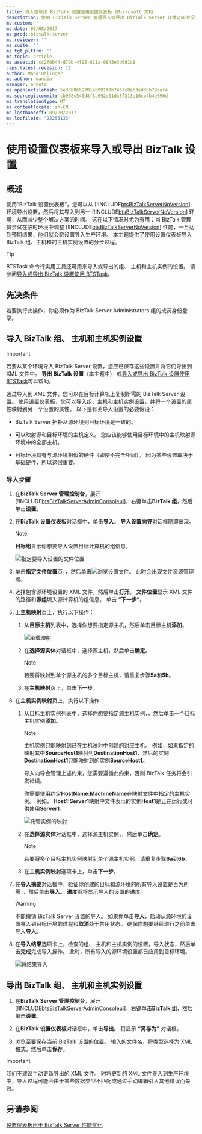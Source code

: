 ```yaml
---
title: 导入或导出 BizTalk 设置使用设置仪表板 |Microsoft 文档
description: 使用 BizTalk Server 管理导入或导出 BizTalk Server 环境之间的设置
ms.custom: ''
ms.date: 06/08/2017
ms.prod: biztalk-server
ms.reviewer: ''
ms.suite: ''
ms.tgt_pltfrm: ''
ms.topic: article
ms.assetid: cc2f0b44-d79b-4f95-811a-0843e3d6d1c8
caps.latest.revision: 11
author: MandiOhlinger
ms.author: mandia
manager: anneta
ms.openlocfilehash: 5e33b8659701ab991f7b7467c8ab3edd8b79def4
ms.sourcegitcommit: cb908c540d8f1a692d01dc8f313e16cb4b4e696d
ms.translationtype: MT
ms.contentlocale: zh-CN
ms.lasthandoff: 09/20/2017
ms.locfileid: "22255133"
---
```

# <a name="use-settings-dashboard-to-import-or-export-biztalk-settings"></a>使用设置仪表板来导入或导出 BizTalk 设置 

## <a name="overview"></a>概述
使用“BizTalk 设置仪表板”，您可以从 [!INCLUDE[btsBizTalkServerNoVersion](../includes/btsbiztalkservernoversion-md.md)] 环境导出设置，然后将其导入到另一 [!INCLUDE[btsBizTalkServerNoVersion](../includes/btsbiztalkservernoversion-md.md)] 环境，从而减少整个解决方案的时间。  这在以下情况时尤为有用：当 BizTalk 管理员尝试在临时环境中调整 [!INCLUDE[btsBizTalkServerNoVersion](../includes/btsbiztalkservernoversion-md.md)] 性能，一旦达到预期结果，他们就会将设置导入生产环境。 本主题提供了使用设置仪表板导入 BizTalk 组、主机和的主机实例设置的分步过程。  

> [!TIP]
> BTSTask 命令行实用工具还可用来导入或导出的组、 主机和主机实例的设置。 请参阅[导入或导出 BizTalk 设置使用 BTSTask](how-to-import-biztalk-settings-using-btstask.md)。

  
## <a name="prerequisites"></a>先决条件  
 若要执行此操作，你必须作为 BizTalk Server Administrators 组的成员身份登录。  
  
## <a name="import-the-biztalk-group-host-and-host-instance-settings"></a>导入 BizTalk 组、 主机和主机实例设置  

> [!IMPORTANT]
>  若要从某个环境导入 BizTalk Server 设置，您应已保存这些设置并将它们导出到 XML 文件中。 **导出 BizTalk 设置**（本主题中） 或[导入或导出 BizTalk 设置使用 BTSTask](how-to-import-biztalk-settings-using-btstask.md)可以帮助。
  
 通过导入到 XML 文件，您可以在目标计算机上复制所需的 BizTalk Server 设置。 使用设置仪表板，您可以导入组、主机和主机实例设置，并将一个设置的属性映射到另一个设置的属性。 以下是有关导入设置的必要假设：  
  
-   BizTalk Server 拓扑从源环境到目标环境是一致的。  
  
-   可以映射源和目标环境的主机定义。 您应该能够使用目标环境中的主机映射源环境中的全部主机。  
  
-   目标环境具有与源环境相似的硬件（即使不完全相同）。 因为某些设置取决于基础硬件，所以这很重要。  

### <a name="import-steps"></a>导入步骤
  
1.  在**BizTalk Server 管理控制台**，展开[!INCLUDE[btsBizTalkServerAdminConsoleui](../includes/btsbiztalkserveradminconsoleui-md.md)]，右键单击**BizTalk 组**，然后单击**设置**。  
  
2.  在**BizTalk 设置仪表板**对话框中，单击**导入**。 **导入设置向导**对话框随即出现。  
  
    > [!NOTE]
    >  **目标组**显示你想要导入设置目标计算机的组信息。  
  
     ![指定要导入设置的文件位置](../core/media/importsettings-filelocation.jpg "ImportSettings_FileLocation")  
  
3.  单击**指定文件位置**页，，然后单击![浏览设置文件](../core/media/importsettings-filelocationbrowse.gif "ImportSettings_FileLocationBrowse")。 此时会出现文件资源管理器。  
  
4.  选择包含源环境设置的 XML 文件，然后单击**打开**。 **文件位置**显示 XML 文件的路径和**源组**填入源计算机的组信息。 单击 **“下一步”**。  
  
5.  上**主机映射**页上，执行以下操作：  
  
    1.  从**目标主机**列表中，选择你想要指定源主机，然后单击目标主机**添加**。  
  
         ![承载映射](../core/media/importsettings-hostmapping.gif "ImportSettings_HostMapping")  
  
    2.  在**选择源实体**对话框中，选择源主机，然后单击**确定**。  
  
        > [!NOTE]
        >  若要将映射到单个源主机的多个目标主机，请重复步骤**5a**和**5b**。  
  
    3.  在**主机映射**页上，单击**下一步**。  
  
6.  在**主机实例映射**页上，执行以下操作：  
  
    1.  从目标主机实例列表中，选择你想要指定源主机实例，，然后单击一个目标主机实例**添加**。  
  
        > [!NOTE]
        >  主机实例只能映射到已在主机映射中创建的对应主机。 例如，如果指定的映射其中**SourceHost1**映射到**DestinationHost1**，然后的实例**DestinationHost1**只能映射到的实例**SourceHost1**。  
        >   
        >  导入向导会管理上述约束，您需要遵循此约束，否则 BizTalk 任务将会引发错误。  
        >   
        >  你需要使用约定**HostName:MachineName**在映射文件中指定的主机实例。 例如， **Host1:Server1**映射中文件表示的实例**Host1**是正在运行或可供使用**Server1**。  
  
         ![托管实例的映射](../core/media/importsettings-hostinstancemapping.gif "ImportSettings_HostInstanceMapping")  
  
    2.  在**选择源实体**对话框中，选择源主机实例，，然后单击**确定**。  
  
        > [!NOTE]
        >  若要将多个目标主机实例映射到单个源主机实例，请重复步骤**6a**到**6b**。  
  
    3.  在**主机实例映射**选项卡上，单击**下一步**。  
  
7.  在**导入摘要**对话框中，验证你创建的目标和源环境的所有导入设置是否为所需，，然后单击**导入**。 **进度**页将显示导入的设置的进度。  
  
    > [!WARNING]
    >  不能撤销 BizTalk Server 设置的导入。 如果你单击**导入**，启动从源环境的设置导入到目标环境的过程和**取消**处于禁用状态。 确保你想要继续进行之前单击导入**导入**。  
  
8.  在**导入结果**选项卡上，检查的组、 主机和主机实例的设置，导入状态，然后单击**完成**完成导入操作。 此时，所有导入的源环境设置都已应用到目标环境。  
  
     ![将结果导入](../core/media/importsettings-importresults.gif "ImportSettings_ImportResults")  

## <a name="export-the-biztalk-group-host-and-host-instance-settings"></a>导出 BizTalk 组、 主机和主机实例设置  

1.  在**BizTalk Server 管理控制台**，展开[!INCLUDE[btsBizTalkServerAdminConsoleui](../includes/btsbiztalkserveradminconsoleui-md.md)]，右键单击**BizTalk 组**，然后单击**设置**。  
  
2.  在**BizTalk 设置仪表板**对话框中，单击**导出**。 将显示 **“另存为”** 对话框。  
  
3.  浏览至要保存当前 BizTalk 设置的位置。 输入的文件名，将类型选择为 XML 格式，然后单击**保存**。  

> [!IMPORTANT]
>  我们不建议手动更新导出的 XML 文件。 时将更新的 XML 文件导入到生产环境中，导入过程可能会由于某些数据类型不匹配或通过手动编辑引入其他错误而失败。  

## <a name="see-also"></a>另请参阅  
 [设置仪表板用于 BizTalk Server 性能优化](../core/using-settings-dashboard-for-biztalk-server-performance-tuning.md)